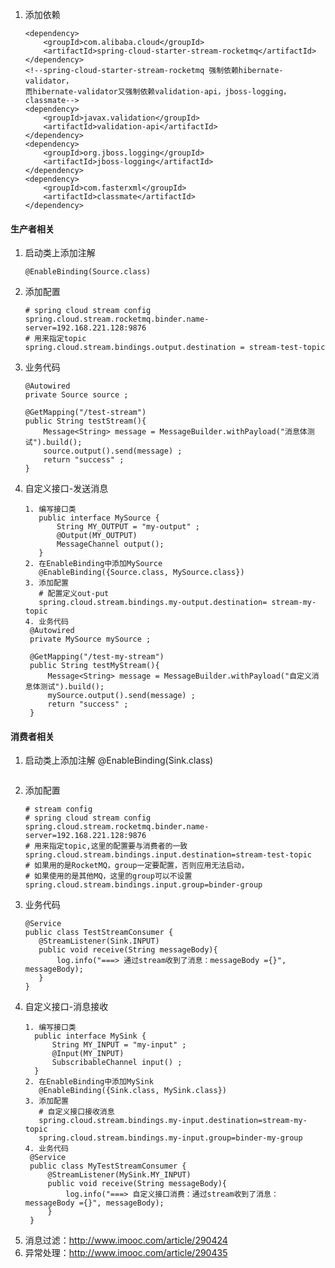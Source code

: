 1. 添加依赖
    ```text
    <dependency>
        <groupId>com.alibaba.cloud</groupId>
        <artifactId>spring-cloud-starter-stream-rocketmq</artifactId>
    </dependency>
    <!--spring-cloud-starter-stream-rocketmq 强制依赖hibernate-validator，
    而hibernate-validator又强制依赖validation-api，jboss-logging，classmate-->
    <dependency>
        <groupId>javax.validation</groupId>
        <artifactId>validation-api</artifactId>
    </dependency>
    <dependency>
        <groupId>org.jboss.logging</groupId>
        <artifactId>jboss-logging</artifactId>
    </dependency>
    <dependency>
        <groupId>com.fasterxml</groupId>
        <artifactId>classmate</artifactId>
    </dependency> 
    ```
#### 生产者相关  
1. 启动类上添加注解
   ```text
   @EnableBinding(Source.class)
   ```
2. 添加配置
    ```text
    # spring cloud stream config
    spring.cloud.stream.rocketmq.binder.name-server=192.168.221.128:9876
    # 用来指定topic
    spring.cloud.stream.bindings.output.destination = stream-test-topic
    ```
3. 业务代码
    ```text
    @Autowired
    private Source source ;
    
    @GetMapping("/test-stream")
    public String testStream(){
        Message<String> message = MessageBuilder.withPayload("消息体测试").build();
        source.output().send(message) ;
        return "success" ;
    }
    ```
4. 自定义接口-发送消息
    ```text
    1. 编写接口类
       public interface MySource {
           String MY_OUTPUT = "my-output" ;
           @Output(MY_OUTPUT)
           MessageChannel output();
       }
    2. 在EnableBinding中添加MySource
       @EnableBinding({Source.class, MySource.class})
    3. 添加配置
       # 配置定义out-put
       spring.cloud.stream.bindings.my-output.destination= stream-my-topic
    4. 业务代码
     @Autowired
     private MySource mySource ;
  
     @GetMapping("/test-my-stream")
     public String testMyStream(){
         Message<String> message = MessageBuilder.withPayload("自定义消息体测试").build();
         mySource.output().send(message) ;
         return "success" ;
     }
    ```
#### 消费者相关
1. 启动类上添加注解
   @EnableBinding(Sink.class)
   ```
3. 添加配置
    ```text
    # stream config
    # spring cloud stream config
    spring.cloud.stream.rocketmq.binder.name-server=192.168.221.128:9876
    # 用来指定topic,这里的配置要与消费者的一致
    spring.cloud.stream.bindings.input.destination=stream-test-topic
    # 如果用的是RocketMQ，group一定要配置，否则应用无法启动，
    # 如果使用的是其他MQ，这里的group可以不设置
    spring.cloud.stream.bindings.input.group=binder-group
    ```
3. 业务代码
    ```text
   @Service
   public class TestStreamConsumer {
       @StreamListener(Sink.INPUT)
       public void receive(String messageBody){
           log.info("===> 通过stream收到了消息：messageBody ={}", messageBody);
       }
   }
    ```
4. 自定义接口-消息接收
    ```text
    1. 编写接口类
      public interface MySink {
          String MY_INPUT = "my-input" ;
          @Input(MY_INPUT)
          SubscribableChannel input() ;
      }
    2. 在EnableBinding中添加MySink
       @EnableBinding({Sink.class, MySink.class})
    3. 添加配置
       # 自定义接口接收消息
       spring.cloud.stream.bindings.my-input.destination=stream-my-topic
       spring.cloud.stream.bindings.my-input.group=binder-my-group
    4. 业务代码
     @Service
     public class MyTestStreamConsumer {
         @StreamListener(MySink.MY_INPUT)
         public void receive(String messageBody){
             log.info("===> 自定义接口消费：通过stream收到了消息：messageBody ={}", messageBody);
         }
     }
    ```
 5. 消息过滤：http://www.imooc.com/article/290424
 6. 异常处理：http://www.imooc.com/article/290435